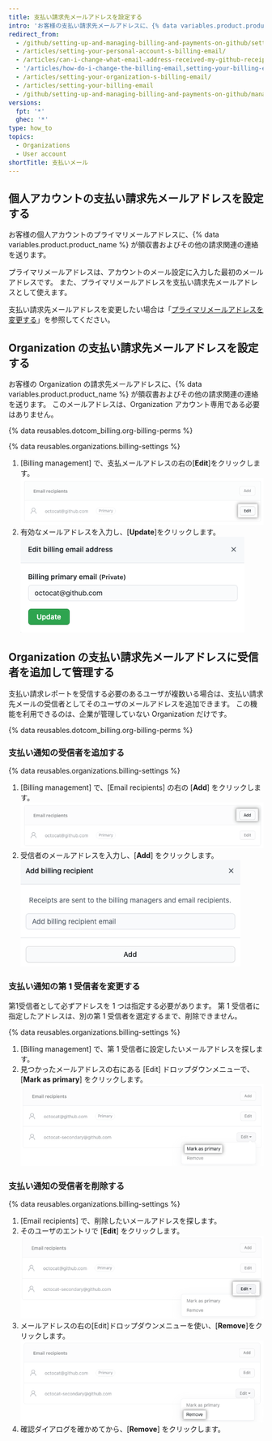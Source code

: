 ```yaml
---
title: 支払い請求先メールアドレスを設定する
intro: 'お客様の支払い請求先メールアドレスに、{% data variables.product.product_name %} が領収書およびその他の請求関連の連絡を送ります。'
redirect_from:
  - /github/setting-up-and-managing-billing-and-payments-on-github/setting-your-billing-email
  - /articles/setting-your-personal-account-s-billing-email/
  - /articles/can-i-change-what-email-address-received-my-github-receipt/
  - '/articles/how-do-i-change-the-billing-email,setting-your-billing-email/'
  - /articles/setting-your-organization-s-billing-email/
  - /articles/setting-your-billing-email
  - /github/setting-up-and-managing-billing-and-payments-on-github/managing-your-github-billing-settings/setting-your-billing-email
versions:
  fpt: '*'
  ghec: '*'
type: how_to
topics:
  - Organizations
  - User account
shortTitle: 支払いメール
---
```


## 個人アカウントの支払い請求先メールアドレスを設定する

お客様の個人アカウントのプライマリメールアドレスに、{% data variables.product.product_name %} が領収書およびその他の請求関連の連絡を送ります。

プライマリメールアドレスは、アカウントのメール設定に入力した最初のメールアドレスです。 また、プライマリメールアドレスを支払い請求先メールアドレスとして使えます。

支払い請求先メールアドレスを変更したい場合は「[プライマリメールアドレスを変更する](/articles/changing-your-primary-email-address)」を参照してください。

## Organization の支払い請求先メールアドレスを設定する

お客様の Organization の請求先メールアドレスに、{% data variables.product.product_name %} が領収書およびその他の請求関連の連絡を送ります。 このメールアドレスは、Organization アカウント専用である必要はありません。

{% data reusables.dotcom_billing.org-billing-perms %}

{% data reusables.organizations.billing-settings %}
1. [Billing management] で、支払メールアドレスの右の[**Edit**]をクリックします。 ![現在の支払メール](/assets/images/help/billing/billing-change-email.png)
2. 有効なメールアドレスを入力し、[**Update**]をクリックします。 ![支払メールアドレスの変更モーダル](/assets/images/help/billing/billing-change-email-modal.png)

## Organization の支払い請求先メールアドレスに受信者を追加して管理する

支払い請求レポートを受信する必要のあるユーザが複数いる場合は、支払い請求先メールの受信者としてそのユーザのメールアドレスを追加できます。 この機能を利用できるのは、企業が管理していない Organization だけです。

{% data reusables.dotcom_billing.org-billing-perms %}

### 支払い通知の受信者を追加する

{% data reusables.organizations.billing-settings %}
1. [Billing management] で、[Email recipients] の右の [**Add**] をクリックします。 ![受信者を追加](/assets/images/help/billing/billing-add-email-recipient.png)
1. 受信者のメールアドレスを入力し、[**Add**] をクリックします。 ![受信者追加のモーダル](/assets/images/help/billing/billing-add-email-recipient-modal.png)

### 支払い通知の第 1 受信者を変更する

第1受信者として必ずアドレスを 1 つは指定する必要があります。 第 1 受信者に指定したアドレスは、別の第 1 受信者を選定するまで、削除できません。

{% data reusables.organizations.billing-settings %}
1. [Billing management] で、第 1 受信者に設定したいメールアドレスを探します。
1. 見つかったメールアドレスの右にある [Edit] ドロップダウンメニューで、[**Mark as primary**] をクリックします。 ![第 1 受信者としてマーク](/assets/images/help/billing/billing-change-primary-email-recipient.png)

### 支払い通知の受信者を削除する

{% data reusables.organizations.billing-settings %}
1. [Email recipients] で、削除したいメールアドレスを探します。
1. そのユーザのエントリで [**Edit**] をクリックします。 ![受信者を編集する](/assets/images/help/billing/billing-edit-email-recipient.png)
1. メールアドレスの右の[Edit]ドロップダウンメニューを使い、[**Remove**]をクリックします。 ![受信者を削除する](/assets/images/help/billing/billing-remove-email-recipient.png)
1. 確認ダイアログを確かめてから、[**Remove**] をクリックします。
